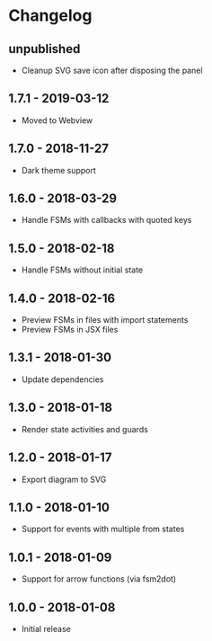 # Changelog

## unpublished

- Cleanup SVG save icon after disposing the panel

## 1.7.1 - 2019-03-12

- Moved to Webview

## 1.7.0 - 2018-11-27

- Dark theme support

## 1.6.0 - 2018-03-29

- Handle FSMs with callbacks with quoted keys

## 1.5.0 - 2018-02-18

- Handle FSMs without initial state

## 1.4.0 - 2018-02-16

- Preview FSMs in files with import statements
- Preview FSMs in JSX files

## 1.3.1 - 2018-01-30

- Update dependencies

## 1.3.0 - 2018-01-18

- Render state activities and guards

## 1.2.0 - 2018-01-17

- Export diagram to SVG

## 1.1.0 - 2018-01-10

- Support for events with multiple from states

## 1.0.1 - 2018-01-09

- Support for arrow functions (via fsm2dot)

## 1.0.0 - 2018-01-08

- Initial release
